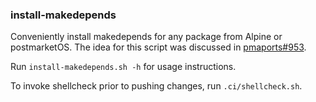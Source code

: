 ### install-makedepends

Conveniently install makedepends for any package from Alpine or postmarketOS.
The idea for this script was discussed in
[pmaports#953](https://gitlab.com/postmarketOS/pmaports/-/issues/953).

Run `install-makedepends.sh -h` for usage instructions.

To invoke shellcheck prior to pushing changes, run `.ci/shellcheck.sh`.
